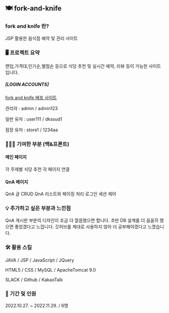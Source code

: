 ## 🍽️ fork-and-knife

### fork and knife 란?
JSP 활용한 음식점 예약 및 관리 사이트

### 🖥️ 프로젝트 요약
랜덤,가격대,인기순,별점순 등으로 식당 추천 및 실시간 예약, 리뷰 등이 가능한 사이트입니다.
##### [LOGIN ACCOUNTS] 
[fork and knife 배포 사이트](http://itwillbs10.cafe24.com/Fork)

관리자 : admin / admin123 

일반 유저 : user111 / dkssud1 

점장 유저 : store1 / 1234aa 

### 👩🏻‍💻 기여한 부분 (백&프론트)
#### 메인 페이지
각 주제별 식당 추천
각 페이지 연결
#### QnA 페이지
QnA 글 CRUD
QnA 리스트와 페이징 처리
로그인 세션 제어
### 💡 추가하고 싶은 부분과 느낀점
QnA 게시판 부분의 디자인이 조금 더 깔끔했으면 합니다.
초반 DB 설계를 더 꼼꼼히 했으면 좋았겠다고 느낍니다.
깃허브를 제대로 사용하지 않아 더 공부해야겠다고 느꼈습니다.
### 🛠️ 활용 스킬
JAVA / JSP / JavaScript / JQuery

HTML5 / CSS / MySQL / ApacheTomcat 9.0

SLACK / Github / KakaoTalk

### 👥 기간 및 인원
2022.10.27. ~ 2022.11.29. / 6명


